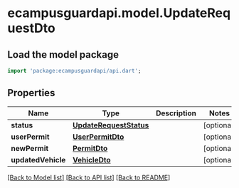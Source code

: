 # ecampusguardapi.model.UpdateRequestDto

## Load the model package
```dart
import 'package:ecampusguardapi/api.dart';
```

## Properties
Name | Type | Description | Notes
------------ | ------------- | ------------- | -------------
**status** | [**UpdateRequestStatus**](UpdateRequestStatus.md) |  | [optional] 
**userPermit** | [**UserPermitDto**](UserPermitDto.md) |  | [optional] 
**newPermit** | [**PermitDto**](PermitDto.md) |  | [optional] 
**updatedVehicle** | [**VehicleDto**](VehicleDto.md) |  | [optional] 

[[Back to Model list]](../README.md#documentation-for-models) [[Back to API list]](../README.md#documentation-for-api-endpoints) [[Back to README]](../README.md)


